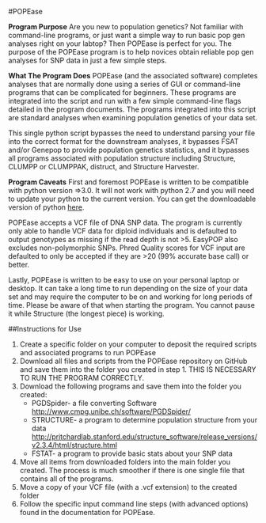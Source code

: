 #POPEase

**Program Purpose**
Are you new to population genetics? Not familiar with command-line programs, or
just want a simple way to run basic pop gen analyses right on your labtop?
Then POPEase is perfect for you. The purpose of the POPEase program is to help
novices obtain reliable pop gen analyses for SNP data in just a few simple steps.

**What The Program Does**
POPEase (and the associated software) completes analyses that are
normally done using a series of GUI or command-line programs that can be complicated
for beginners.  These programs are integrated into the script and run with a few
simple command-line flags detailed in the program documents. The programs integrated
into this script are standard analyses when examining population genetics of your
data set.

This single python script bypasses the need to understand parsing your file into
the correct format for the downstream analyses, it bypasses FSAT and/or Genepop to
provide population genetics statistics, and it bypasses all programs associated with
population structure including Structure, CLUMPP or CLUMPPAK, distruct, and Structure
Harvester.

**Program Caveats**
First and foremost POPEase is written to be compatible with python version
=>3.0. It will not work with python 2.7 and you will need to update your python to the
current version. You can get the downloadable version of python [here](https://www.python.org/downloads/release/python-351/).

POPEase accepts a VCF file of DNA SNP data. The program is currently only
able to handle VCF data for diploid individuals and is defaulted to output
genotypes as missing if the read depth is not >5. EasyPOP also excludes
non-polymorphic SNPs. Phred Quality scores for VCF input are defaulted to only
be accepted if they are >20 (99% accurate base call) or better.

Lastly, POPEase is written to be easy to use on your personal laptop or
desktop. It can take a long time to run depending on the size of your data set
and may require the computer to be on and working for long periods of time.
Please be aware of that when starting the program. You cannot pause it while
Structure (the longest piece) is working.

##Instructions for Use
1. Create a specific folder on your computer to deposit the required scripts and
   associated programs to run POPEase
2. Download all files and scripts from the POPEase repository on GitHub and save
   them into the folder you created in step 1. THIS IS NECESSARY TO RUN THE
   PROGRAM CORRECTLY.
3. Download the following programs and save them into the folder you created:
    - PGDSpider- a file converting Software
        http://www.cmpg.unibe.ch/software/PGDSpider/
    - STRUCTURE- a program to determine population structure from your data
        http://pritchardlab.stanford.edu/structure_software/release_versions/v2.3.4/html/structure.html
    - FSTAT- a program to provide basic stats about your SNP data
4. Move all items from downloaded folders into the main folder you created. The
   process is much smoother if there is one single file that contains all of the
   programs.
5. Move a copy of your VCF file (with a .vcf extension) to the created folder
6. Follow the specific input command line steps (with advanced options) found
   in the documentation for POPEase. 
